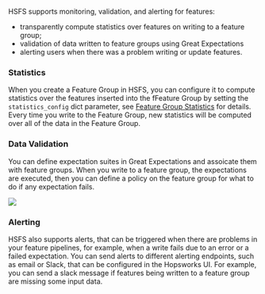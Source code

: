 HSFS supports monitoring, validation, and alerting for features:

 - transparently compute statistics over features on writing to a feature group;
 - validation of data written to feature groups using Great Expectations
 - alerting users when there was a problem writing or update features. 

### Statistics

When you create a Feature Group in HSFS, you can configure it to compute statistics over the features inserted into the fFeature Group by setting the `statistics_config` dict parameter, see [Feature Group Statistics](/user_guides/fs/feature_group/statistics/) for details. Every time you write to the Feature Group, new statistics will be computed over all of the data in the Feature Group.


### Data Validation

You can define expectation suites in Great Expectations and assoicate them with feature groups. When you write to a feature group, the expectations are executed, then you can define a policy on the feature group for what to do if any expectation fails.

<img src="../../../../assets/images/concepts/fs/fg-expectations.svg">



### Alerting

HSFS also supports alerts, that can be triggered when there are problems in your feature pipelines, for example, when a write fails due to an error or a failed expectation. You can send alerts to different alerting endpoints, such as email or Slack, that can be configured in the Hopsworks UI. For example, you can send a slack message if features being written to a feature group are missing some input data.
